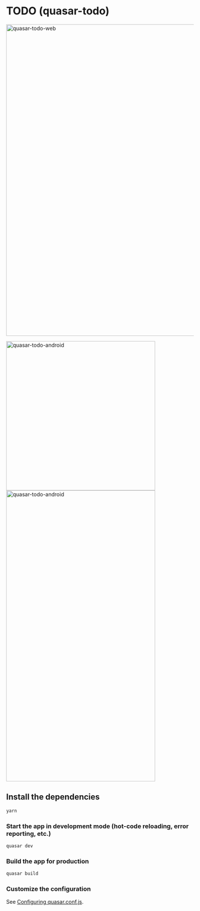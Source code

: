 # TODO (quasar-todo)

<img width="835" alt="quasar-todo-web" src="https://user-images.githubusercontent.com/44841405/88119395-b3c84180-cb96-11ea-8a10-15e7006b5b15.png">

<img width="400" alt="quasar-todo-android" src="https://user-images.githubusercontent.com/44841405/88119593-554f9300-cb97-11ea-8d9b-87db57ce7ab0.png"> <img width="400" height="780" alt="quasar-todo-android" src="https://user-images.githubusercontent.com/44841405/88119806-da3aac80-cb97-11ea-8da6-4081c66312f1.png">


## Install the dependencies
```bash
yarn
```

### Start the app in development mode (hot-code reloading, error reporting, etc.)
```bash
quasar dev
```


### Build the app for production
```bash
quasar build
```

### Customize the configuration
See [Configuring quasar.conf.js](https://quasar.dev/quasar-cli/quasar-conf-js).
